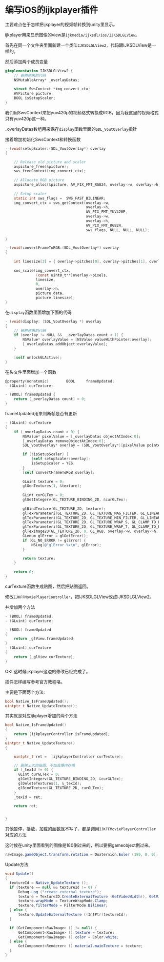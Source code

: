# 编写iOS的ijkplayer插件

主要难点在于怎样把ijkplayer的视频帧转换到unity里显示。

ijkplayer用来显示图像的view是`ijkmedia/ijksdl/ios/IJKSDLGLView`。

首先在同一个文件夹里面新建一个类叫`IJKSDLGLView2`，代码跟IJKSDLView是一样的。

然后添加两个成员变量

```objective-c
@implementation IJKSDLGLView2 {
	// 省略原来的代码
    NSMutableArray* _overlayDatas;
    
    struct SwsContext *img_convert_ctx;
    AVPicture picture;
    BOOL isSetupScaler;
}
```

我们用SwsContext来把yuv420p的视频格式转换成RGB，因为我这里的视频格式只有yuv420p这一种。

_overlayDatas数组用来保存`display`函数里面的`SDL_VoutOverlay`指针

接着增加初始化SwsContext和转换函数

```objective-c
- (void)setupScaler:(SDL_VoutOverlay*) overlay
{

    // Release old picture and scaler
    avpicture_free(&picture);
    sws_freeContext(img_convert_ctx);
    
    // Allocate RGB picture
    avpicture_alloc(&picture, AV_PIX_FMT_RGB24, overlay->w, overlay->h);
    
    // Setup scaler
    static int sws_flags =  SWS_FAST_BILINEAR;
    img_convert_ctx = sws_getContext(overlay->w,
                                     overlay->h,
                                     AV_PIX_FMT_YUV420P,
                                     overlay->w,
                                     overlay->h,
                                     AV_PIX_FMT_RGB24,
                                     sws_flags, NULL, NULL, NULL);
    
}

- (void)convertFrameToRGB:(SDL_VoutOverlay*) overlay
{
    
    int linesize[3] = { overlay->pitches[0], overlay->pitches[1], overlay->pitches[2] };
    
    sws_scale(img_convert_ctx,
              (const uint8_t**)overlay->pixels,
              linesize,
              0,
              overlay->h,
              picture.data,
              picture.linesize);
}
```

在`display`函数里面增加下面的代码

```objective-c
- (void)display: (SDL_VoutOverlay *) overlay
{
	// 省略原来的代码    
    if (overlay != NULL &&  _overlayDatas.count < 1) {
        NSValue* overlayValue = [NSValue valueWithPointer:overlay];
        [_overlayDatas addObject:overlayValue];
    }

    [self unlockGLActive];
}
```

在头文件里面增加一个函数

```objective-c
@property(nonatomic)        BOOL     frameUpdated;
- (GLuint) curTexture;
```

```objective-c
- (BOOL) frameUpdated {
    return [_overlayDatas count] > 0;
}
```

frameUpdated用来判断帧是否有更新

```objective-c
- (GLuint) curTexture
{
    if (_overlayDatas.count > 0) {
        NSValue* pixelValue = [_overlayDatas objectAtIndex:0];
        [_overlayDatas removeObjectAtIndex:0];
        SDL_VoutOverlay* overlay = (SDL_VoutOverlay*)[pixelValue pointerValue];

        if (!isSetupScaler) {
            [self setupScaler:overlay];
            isSetupScaler = YES;
        }
        [self convertFrameToRGB:overlay];
        
        GLuint texture = 0;
        glGenTextures(1, &texture);
        
        GLint curGLTex = 0;
        glGetIntegerv(GL_TEXTURE_BINDING_2D, &curGLTex);
        
        glBindTexture(GL_TEXTURE_2D, texture);
        glTexParameteri(GL_TEXTURE_2D, GL_TEXTURE_MAG_FILTER, GL_LINEAR);
        glTexParameteri(GL_TEXTURE_2D, GL_TEXTURE_MIN_FILTER, GL_LINEAR);
        glTexParameteri(GL_TEXTURE_2D, GL_TEXTURE_WRAP_S, GL_CLAMP_TO_EDGE);
        glTexParameteri(GL_TEXTURE_2D, GL_TEXTURE_WRAP_T, GL_CLAMP_TO_EDGE);
        glTexImage2D(GL_TEXTURE_2D, 0, GL_RGB, overlay->w, overlay->h, 0, GL_RGB, GL_UNSIGNED_BYTE, picture.data[0]);
        GLenum glError = glGetError();
        if (GL_NO_ERROR != glError) {
            NSLog(@"glError %x\n", glError);
        }

        return texture;
    }
    
    return 0;
}
```

curTexture函数生成贴图，然后把贴图返回。

修改`IJKFFMoviePlayerController`，把IJKSDLGLView改成IJKSDLGLView2。

并增加两个方法

```objective-c
- (BOOL) frameUpdated;
- (GLuint) curTexture;
```

```objective-c
- (BOOL) frameUpdated
{
    return _glView.frameUpdated;
}
- (GLuint) curTexture
{
    return [_glView curTexture];
}
```

OK! 这时候ijkplayer这边的修改已经完成了。

插件怎样编写参考官方教程咯。

主要是下面两个方法:

```C
bool Native_IsFrameUpdated();
uintptr_t Native_UpdateTexture();
```

其实就是对应ijkplayer增加的两个方法

```c
bool Native_IsFrameUpdated()
{
    return [ijkplayerController isFrameUpdated];
}
uintptr_t Native_UpdateTexture()
{

    uintptr_t ret =  [ijkplayerController curTexture];

	// 删除上次的贴图，不如会爆内存哦
    if (_texId != 0) {
      GLint curGLTex = 0;
      glGetIntegerv(GL_TEXTURE_BINDING_2D, &curGLTex);
      glDeleteTextures(1, &_texId);
      glBindTexture(GL_TEXTURE_2D, curGLTex);
    }
    _texId = ret;

    return ret;


}

```

其他暂停，播放，加载的函数就不写了，都是调用`IJKFFMoviePlayerController`对应的方法

这时候在unity里面看到的图像是180倒过来的，所以要把gameobject倒过来。

```c#
rawImage.gameObject.transform.rotation = Quaternion.Euler (180, 0, 0);
```

Update方法

```c#
void Update()
{
  textureId = Native_UpdateTexture ();
  if (texture == null && textureId != 0) {
      Debug.Log ("create external texture");
      texture = Texture2D.CreateExternalTexture (GetVideoWidth(), GetVideoHeight(), TextureFormat.RGB565, false, false, (IntPtr)textureId);
      texture.wrapMode = TextureWrapMode.Clamp;
      texture.filterMode = FilterMode.Bilinear;
  } else {
      texture.UpdateExternalTexture ((IntPtr)textureId);
  }

  if (GetComponent<RawImage> () != null) {
      GetComponent<RawImage> ().texture = texture;
      GetComponent<RawImage> ().color = Color.white;
  } else {
      GetComponent<Renderer> ().material.mainTexture = texture;
  }
}
```





